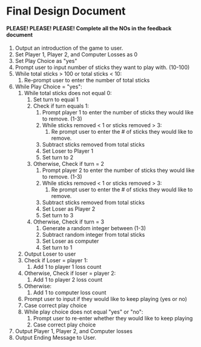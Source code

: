 # Final Design Document
#### PLEASE! PLEASE! PLEASE! Complete all the NOs in the feedback document 
1. Output an introduction of the game to user.
2. Set Player 1, Player 2, and Computer Losses as 0 
3. Set Play Choice as "yes"
4. Prompt user to input number of sticks they want to play with. (10-100)
5. While total sticks > 100 or total sticks < 10:
      1. Re-prompt user to enter the number of total sticks
6. While Play Choice = "yes":
   1. While total sticks does not equal 0:
      1. Set turn to equal 1
      2. Check if turn equals 1:
         1. Prompt player 1 to enter the number of sticks they would like to remove. (1-3)
         2. While sticks removed < 1 or sticks removed > 3:
            1. Re prompt user to enter the # of sticks they would like to remove.
         3. Subtract sticks removed from total sticks
         4. Set Loser to Player 1
         5. Set turn to 2
      3. Otherwise, Check if turn = 2
         1. Prompt player 2 to enter the number of sticks they would like to remove. (1-3)
         2. While sticks removed < 1 or sticks removed > 3:
            1. Re prompt user to enter the # of sticks they would like to remove.
         3. Subtract sticks removed from total sticks
         4. Set Loser as Player 2
         5. Set turn to 3
      4. Otherwise, Check if turn = 3
         1. Generate a random integer between (1-3)
         2. Subtract random integer from total sticks
         3. Set Loser as computer 
         4. Set turn to 1
   2. Output Loser to user
   3. Check if Loser = player 1:
      1. Add 1 to player 1 loss count
   4. Otherwise, Check if loser = player 2:
      1. Add 1 to player 2 loss count
   5. Otherwise:
      1. Add 1 to computer loss count
   6. Prompt user to input if they would like to keep playing (yes or no)
   7. Case correct play choice
   8. While play choice does not equal "yes" or "no":
      1. Prompt user to re-enter whether they would like to keep playing
      2. Case correct play choice
7. Output Player 1, Player 2, and Computer losses
8. Output Ending Message to User.